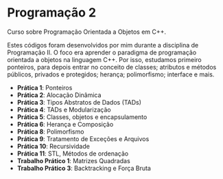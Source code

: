 # Programação 2

Curso sobre Programação Orientada a Objetos em C++.

Estes códigos foram desenvolvidos por mim durante a disciplina de Programação II. O foco era aprender o paradigma de programação orientada a objetos na linguagem C++. Por isso, estudamos primeiro ponteiros, para depois entrar no conceito de classes; atributos e métodos públicos, privados e protegidos; herança; polimorfismo; interface e mais.

- **Prática 1**: Ponteiros
- **Prática 2**: Alocação Dinâmica
- **Prática 3**: Tipos Abstratos de Dados (TADs)
- **Prática 4**: TADs e Modularização
- **Prática 5**: Classes, objetos e encapsulamento
- **Prática 6**: Herança e Composição
- **Prática 8**: Polimorfismo
- **Prática 9**: Tratamento de Exceções e Arquivos
- **Prática 10**: Recursividade
- **Prática 11**: STL, Métodos de ordenação
- **Trabalho Prático 1**: Matrizes Quadradas
- **Trabalho Prático 3**: Backtracking e Força Bruta
